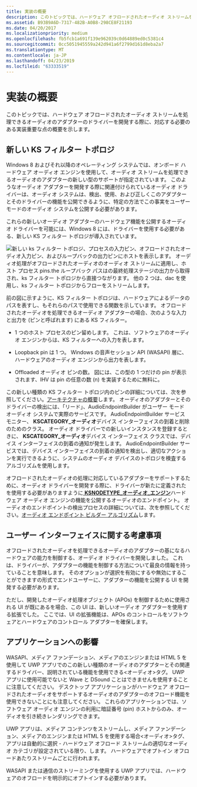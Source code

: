 ```yaml
---
title: 実装の概要
description: このトピックでは、ハードウェア オフロードされたオーディオ ストリームを処理できるオーディオのアダプターのドライバーを開発する際に、対応する必要のある実装重要な点の概要を示します。
ms.assetid: B93B9A6D-7317-482B-A0B8-298CE8F21193
ms.date: 04/20/2017
ms.localizationpriority: medium
ms.openlocfilehash: fb5fcb1a691f139e962039c0d64889ed0c5381c4
ms.sourcegitcommit: 0cc5051945559a242d941a6f2799d161d8eba2a7
ms.translationtype: MT
ms.contentlocale: ja-JP
ms.lasthandoff: 04/23/2019
ms.locfileid: "63333519"
---
```

# <a name="implementation-overview"></a>実装の概要


このトピックでは、ハードウェア オフロードされたオーディオ ストリームを処理できるオーディオのアダプターのドライバーを開発する際に、対応する必要のある実装重要な点の概要を示します。

## <a name="span-idthenewksfiltertopologyspanspan-idthenewksfiltertopologyspanspan-idthenewksfiltertopologyspanthe-new-ks-filter-topology"></a><span id="The_New_KS_Filter_Topology"></span><span id="the_new_ks_filter_topology"></span><span id="THE_NEW_KS_FILTER_TOPOLOGY"></span>新しい KS フィルター トポロジ


Windows 8 およびそれ以降のオペレーティング システムでは、オンボード ハードウェア オーディオ エンジンを使用して、オーディオ ストリームを処理できるオーディオのアダプターの新しい型のサポートが指定されています。 このようなオーディオ アダプターを開発する際に関連付けられているオーディオ ドライバーは、オーディオ システムは、検出、使用、および正しくこのアダプターとそのドライバーの機能を公開できるように、特定の方法でこの事実をユーザー モードのオーディオ システムを公開する必要があります。

これらの新しいオーディオ アダプターのハードウェア機能を公開するオーディオ ドライバーを可能には、Windows 8 には、ドライバーを使用する必要がある、新しい KS フィルター トポロジが導入されています。

![新しい ks フィルター トポロジ、プロセスの入力ピン、オフロードされたオーディオ入力ピン、およびループバックの出力ピンにホストを表示します。 オーディオ処理がオフロードされたオーディオのオーディオ ストリームに適用し、ホスト プロセス pins.the ループバック パスはの最終処理ステージの出力から取得され、ks フィルター トポロジから直接つながります。 他の 2 つは、dac を使用し、ks フィルター トポロジからフローをストリームします。](images/audio-engine-ksftopology.png)

前の図に示すように、KS フィルター トポロジは、ハードウェアによるデータのパスを表すし、もそれらのパスで使用できる関数を示しています。 オフロードされたオーディオを処理できるオーディオ アダプターの場合、次のような入力と出力を (ピンと呼ばれます) にある KS フィルター。

-   1 つのホスト プロセスのピン留めします。 これは、ソフトウェアのオーディオ エンジンからは、KS フィルターへの入力を表します。

-   Loopback pin は 1 つ。 Windows の音声セッション API (WASAPI) 層に、ハードウェアのオーディオ エンジンから出力を表します。

-   Offloaded オーディオ ピンの数。 図には、この型の 1 つだけの pin が表示されます、IHV は pin の任意の数 (n) を実装するために無料に。

この新しい種類の KS フィルター トポロジ内のピンの詳細については、次を参照してください。[アーキテクチャの概要](architectural-overview.md)します。
オーディオのアダプターとそのドライバーの検出には、「リード」、AudioEndpointBuilder がユーザー モード オーディオ システムで実際のサービスです。 AudioEndpointBuilder サービス モニター、 **KSCATEGORY\_オーディオ**デバイス インターフェイスの到着と削除のためのクラス。 オーディオ ドライバーでの新しいインスタンスを登録するときに、 **KSCATEGORY\_オーディオ**デバイス インターフェイス クラスでは、デバイス インターフェイスの到着の通知が発生します。 AudioEndpointBuilder サービスでは、デバイス インターフェイスの到着の通知を検出し、適切なアクションを実行できるように、システムのオーディオ デバイスのトポロジを検査するアルゴリズムを使用します。

オフロードされたオーディオの処理に対応しているアダプターをサポートするために、オーディオ ドライバーを開発する際に、ドライバーが新たに定義されたを使用する必要がありますように[ **KSNODETYPE\_オーディオ\_エンジン**](https://msdn.microsoft.com/library/windows/hardware/hh450866)ハードウェア オーディオ エンジンの機能を公開するオーディオのエンドポイント。 オーディオのエンドポイントの検出プロセスの詳細については、次を参照してください。[オーディオ エンドポイント ビルダー アルゴリズム](audio-endpoint-builder-algorithm.md)します。

## <a name="span-iduserinterfaceconsiderationsspanspan-iduserinterfaceconsiderationsspanspan-iduserinterfaceconsiderationsspanuser-interface-considerations"></a><span id="User_Interface_Considerations"></span><span id="user_interface_considerations"></span><span id="USER_INTERFACE_CONSIDERATIONS"></span>ユーザー インターフェイスに関する考慮事項


オフロードされたオーディオを処理できるオーディオのアダプターの基になるハードウェアの能力を制御する、オーディオ ドライバーを開発しました。 これは、ドライバーが、アダプターの機能を制御する方法について最良の情報を持っていることを意味します。 そのオプションが選択を有効にするや無効にすることができますの形式でエンドユーザーに、アダプターの機能を公開する UI を開発する必要があります。

ただし、開発したオーディオ処理オブジェクト (APOs) を制御するために使用される UI が既にあるを場合、この UI は、新しいオーディオ アダプターを使用する拡張でした。 ここでは、UI の拡張機能は、APOs のコントロールをソフトウェアとハードウェアのコントロール アダプターを確保します。

## <a name="span-idapplicationimpactspanspan-idapplicationimpactspanspan-idapplicationimpactspanapplication-impact"></a><span id="Application_Impact"></span><span id="application_impact"></span><span id="APPLICATION_IMPACT"></span>アプリケーションへの影響


WASAPI、メディア ファンデーション、メディアのエンジンまたは HTML 5 を使用して UWP アプリでのこの新しい種類のオーディオのアダプターとその関連するドライバー、説明されている機能を使用できる&lt;オーディオ&gt;タグ。 UWP アプリに使用可能でないと Wave と DSound ことはできませんを使用することに注意してください。 デスクトップ アプリケーションがハードウェア オフロードされたオーディオをサポートするオーディオのアダプターのオフロード機能を使用できないことにも注意してください。 これらのアプリケーションでは、ソフトウェア オーディオ エンジンの利用に暗証番号 (pin) ホストからのみ、オーディオを引き続きレンダリングできます。

UWP アプリは、メディア コンテンツをストリームし、メディア ファンデーション、メディアのエンジンまたは HTML 5 を使用する場合&lt;オーディオ&gt;タグ、アプリは自動的に選択 - ハードウェア オフロード ストリームの適切なオーディオ カテゴリが設定されている限り、します。 ハードウェアでオプトイン オフロードあたりストリームごとに行われます。

WASAPI または通信のストリーミングを使用する UWP アプリでは、ハードウェアのオフロードを明示的にオプトインする必要があります。

 

 




